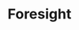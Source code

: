 ---
title: "Foresight"
index: "foresight"
permalink: /spells/foresight/
tags:
  - Spell
  - 9th Level
  - Divination
available_for:
  - Bard
  - Druid
  - Warlock
  - Wizard
level: "9th Level"
school: "Divination"
range: "Touch"
comp:
  - V
  - S
  - M
material: "a hummingbird feather."
duration: "8 Hours"
cast_time: "1 Minute"
description: |
  You touch a willing creature and bestow a limited ability to see into the immediate future. For the duration, the target can't be surprised and has advantage on attack rolls, ability checks, and saving throws. Additionally, other creatures have disadvantage on attack rolls against the target for the duration.

  This spell immediately ends if you cast it again before its duration ends.
excerpt: "You touch a willing creature and bestow a limited ability to see into the immediate future."
source: "Basic Rules"
---